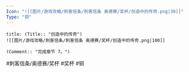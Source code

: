 ```yaml
---
Icon: "![[图片/游戏攻略/刺客信条/刺客信条 奥德赛/奖杯/创造中的传奇.png|30]]"
Type: "铜"
---
```

```ad-common-bronze-trophy
title: (Title:: "创造中的传奇")
![[图片/游戏攻略/刺客信条/刺客信条 奥德赛/奖杯/创造中的传奇.png|100]]

(Comment:: "完成章节 7。")
```

#刺客信条/奥德赛/奖杯 #奖杯 #铜

